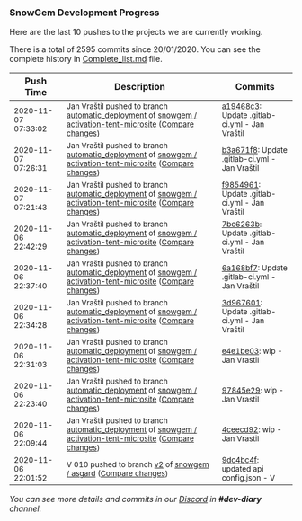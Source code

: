 
### SnowGem Development Progress

Here are the last 10 pushes to the projects we are currently working.

There is a total of 2595 commits since 20/01/2020. You can see the complete history in
 [Complete_list.md](Complete_list.md) file.

| Push Time | Description | Commits |
| --- | --- | --- |
| <sub>2020-11-07 07:33:02</sub> | <sub>Jan Vraštil pushed to branch [automatic\_deployment](https://gitlab.com/snowgem/activation-tent-microsite/commits/automatic_deployment) of [snowgem / activation\-tent\-microsite](https://gitlab.com/snowgem/activation-tent-microsite) ([Compare changes](https://gitlab.com/snowgem/activation-tent-microsite/compare/b3a671f87ec5cff48b77c218a8a76c994d93e7a5...a19468c3a0b6ac0f4f936c85bab08f6e85126757))</sub> | <sub>[a19468c3](https://gitlab.com/snowgem/activation-tent-microsite/-/commit/a19468c3a0b6ac0f4f936c85bab08f6e85126757): Update .gitlab-ci.yml - Jan Vraštil</sub> |
| <sub>2020-11-07 07:26:31</sub> | <sub>Jan Vraštil pushed to branch [automatic\_deployment](https://gitlab.com/snowgem/activation-tent-microsite/commits/automatic_deployment) of [snowgem / activation\-tent\-microsite](https://gitlab.com/snowgem/activation-tent-microsite) ([Compare changes](https://gitlab.com/snowgem/activation-tent-microsite/compare/f98549611b1e96b9e81b35be64746b3f674ea6f2...b3a671f87ec5cff48b77c218a8a76c994d93e7a5))</sub> | <sub>[b3a671f8](https://gitlab.com/snowgem/activation-tent-microsite/-/commit/b3a671f87ec5cff48b77c218a8a76c994d93e7a5): Update .gitlab-ci.yml - Jan Vraštil</sub> |
| <sub>2020-11-07 07:21:43</sub> | <sub>Jan Vraštil pushed to branch [automatic\_deployment](https://gitlab.com/snowgem/activation-tent-microsite/commits/automatic_deployment) of [snowgem / activation\-tent\-microsite](https://gitlab.com/snowgem/activation-tent-microsite) ([Compare changes](https://gitlab.com/snowgem/activation-tent-microsite/compare/7bc6263b3bbbd6418b6a3749b6c16379f357b6ab...f98549611b1e96b9e81b35be64746b3f674ea6f2))</sub> | <sub>[f9854961](https://gitlab.com/snowgem/activation-tent-microsite/-/commit/f98549611b1e96b9e81b35be64746b3f674ea6f2): Update .gitlab-ci.yml - Jan Vraštil</sub> |
| <sub>2020-11-06 22:42:29</sub> | <sub>Jan Vraštil pushed to branch [automatic\_deployment](https://gitlab.com/snowgem/activation-tent-microsite/commits/automatic_deployment) of [snowgem / activation\-tent\-microsite](https://gitlab.com/snowgem/activation-tent-microsite) ([Compare changes](https://gitlab.com/snowgem/activation-tent-microsite/compare/6a168bf70ddd77738e93b062cc5e1479c61e2cdf...7bc6263b3bbbd6418b6a3749b6c16379f357b6ab))</sub> | <sub>[7bc6263b](https://gitlab.com/snowgem/activation-tent-microsite/-/commit/7bc6263b3bbbd6418b6a3749b6c16379f357b6ab): Update .gitlab-ci.yml - Jan Vraštil</sub> |
| <sub>2020-11-06 22:37:40</sub> | <sub>Jan Vraštil pushed to branch [automatic\_deployment](https://gitlab.com/snowgem/activation-tent-microsite/commits/automatic_deployment) of [snowgem / activation\-tent\-microsite](https://gitlab.com/snowgem/activation-tent-microsite) ([Compare changes](https://gitlab.com/snowgem/activation-tent-microsite/compare/3d96760194a7eac1cd60f480884829992376a11f...6a168bf70ddd77738e93b062cc5e1479c61e2cdf))</sub> | <sub>[6a168bf7](https://gitlab.com/snowgem/activation-tent-microsite/-/commit/6a168bf70ddd77738e93b062cc5e1479c61e2cdf): Update .gitlab-ci.yml - Jan Vraštil</sub> |
| <sub>2020-11-06 22:34:28</sub> | <sub>Jan Vraštil pushed to branch [automatic\_deployment](https://gitlab.com/snowgem/activation-tent-microsite/commits/automatic_deployment) of [snowgem / activation\-tent\-microsite](https://gitlab.com/snowgem/activation-tent-microsite) ([Compare changes](https://gitlab.com/snowgem/activation-tent-microsite/compare/e4e1be03848c83452b6ff939bdb56bd2cc2310be...3d96760194a7eac1cd60f480884829992376a11f))</sub> | <sub>[3d967601](https://gitlab.com/snowgem/activation-tent-microsite/-/commit/3d96760194a7eac1cd60f480884829992376a11f): Update .gitlab-ci.yml - Jan Vraštil</sub> |
| <sub>2020-11-06 22:31:03</sub> | <sub>Jan Vraštil pushed to branch [automatic\_deployment](https://gitlab.com/snowgem/activation-tent-microsite/commits/automatic_deployment) of [snowgem / activation\-tent\-microsite](https://gitlab.com/snowgem/activation-tent-microsite) ([Compare changes](https://gitlab.com/snowgem/activation-tent-microsite/compare/97845e29dd856980a5573c84aa4a11e5b32cc5a1...e4e1be03848c83452b6ff939bdb56bd2cc2310be))</sub> | <sub>[e4e1be03](https://gitlab.com/snowgem/activation-tent-microsite/-/commit/e4e1be03848c83452b6ff939bdb56bd2cc2310be): wip - Jan Vrastil</sub> |
| <sub>2020-11-06 22:23:40</sub> | <sub>Jan Vraštil pushed to branch [automatic\_deployment](https://gitlab.com/snowgem/activation-tent-microsite/commits/automatic_deployment) of [snowgem / activation\-tent\-microsite](https://gitlab.com/snowgem/activation-tent-microsite) ([Compare changes](https://gitlab.com/snowgem/activation-tent-microsite/compare/4ceecd9295a0e848e4014759bec54400a0c8830e...97845e29dd856980a5573c84aa4a11e5b32cc5a1))</sub> | <sub>[97845e29](https://gitlab.com/snowgem/activation-tent-microsite/-/commit/97845e29dd856980a5573c84aa4a11e5b32cc5a1): wip - Jan Vrastil</sub> |
| <sub>2020-11-06 22:09:44</sub> | <sub>Jan Vraštil pushed to branch [automatic\_deployment](https://gitlab.com/snowgem/activation-tent-microsite/commits/automatic_deployment) of [snowgem / activation\-tent\-microsite](https://gitlab.com/snowgem/activation-tent-microsite) ([Compare changes](https://gitlab.com/snowgem/activation-tent-microsite/compare/b1c4f6b705bddaf8eeba2acfde586c9173adb0c7...4ceecd9295a0e848e4014759bec54400a0c8830e))</sub> | <sub>[4ceecd92](https://gitlab.com/snowgem/activation-tent-microsite/-/commit/4ceecd9295a0e848e4014759bec54400a0c8830e): wip - Jan Vrastil</sub> |
| <sub>2020-11-06 22:01:52</sub> | <sub>V 010 pushed to branch [v2](https://gitlab.com/snowgem/asgard/commits/v2) of [snowgem / asgard](https://gitlab.com/snowgem/asgard) ([Compare changes](https://gitlab.com/snowgem/asgard/compare/f5c4e87f822f46a2164b74cf8821394d0fc75d02...9dc4bc4f1829105f90425578fc3bf31f53bf1c24))</sub> | <sub>[9dc4bc4f](https://gitlab.com/snowgem/asgard/-/commit/9dc4bc4f1829105f90425578fc3bf31f53bf1c24): updated api config.json - V</sub> |

_You can see more details and commits in our [Discord](https://discord.gg/zumGnbg) in **#dev-diary** channel._
